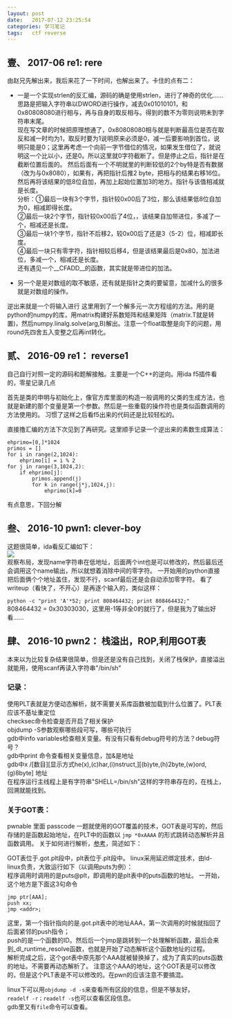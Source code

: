 ```yaml
---
layout: post
date:   2017-07-12 23:25:54
categories: 学习笔记
tags:   ctf reverse
---
```


## 壹、 2017-06 re1: rere
由赵兄先解出来，我后来花了一下时间，也解出来了。卡住的点有二：
- 一是一个实现strlen的反汇编，源码的确是使用strlen，进行了神奇的优化……思路是把输入字符串以DWORD进行操作，减去0x01010101，和0x80808080进行相与，再与自身的取反相与。得到的数不为零则说明未到字符串末尾。<br>
现在写文章的时候把原理想通了，0x80808080相与就是判断最高位是否在取反和减一时均为1，取反时要为1说明原来必须是0，减一后要影响到首位，说明只能是0；这里再考虑一个向前一字节借位的情况，如果发生借位了，就说明这一个比以小，还是0。所以这里就0字符截断了。但是停止之后，指针是在截断位置后面的。
然后后面有一个不明就里的判断较低的2个by特是否有数据（改为与0x8080），如果有，再把指针后推2 byte，把相与的结果右移16位。然后再将该结果的低8位自加，再加上起始位置加3的地方。指针与该值相减就是长度。<br>
分析：①最后一块有3个字节，指针较0x00后了3位，那么该结果低8位自加为0，相减即得长度。<br>
②最后一块2个字节，指针较0x00后了4位，，该结果自加带进位，多减了一个，相减还是长度。<br>
③最后一块1个字节，指针不后移2，较0x00后了还是3（5-2）位，相减即长度。<br>
④最后一块只有零字符，指针相较后移4，但是该结果最后是0x80，加法进位，多减一个，相减还是长度。
<br>还有遇见一个__CFADD__的函数，其实就是带进位的加法。

- 另一个是是对数组的取不敏感，还有就是指针之类的要留意，加减什么的很多就是对数组的操作。

逆出来就是一个将输入进行
这里用到了一个解多元一次方程组的方法。用的是python的numpy的库，用matrix构建好系数矩阵和结果矩阵（matrix.T就是转置)，然后numpy.linalg.solve(arg,B)解出。注意一个float取整是向下的问题，用round先四舍五入变整之后再int转化。



## 贰、 2016-09 re1： reverse1
自己自行对照一定的源码和题解接触。主要是一个C++的逆向。用ida f5插件看的，零星记录几点

首先是类的申明与初始化上，像官方库里面的构造一般调用的父类的生成方法，也就是新建的那个变量是第一个参数。然后是一些重载的操作符也是类似函数调用的方法使用的。
习惯了这样之后看f5出来的代码还是比较轻松的。

直接撸汇编的方法下次见到了再研究。这里顺手记录一个逆出来的素数生成算法：

	ehprimo=[0,]*1024
	primos = []
	for i in range(2,1024):
		ehprimo[i] = i % 2
	for j in range(3,1024,2):
		if ehprimo[j]:
			primos.append(j)
			for k in range(j*j,1024,j):
				ehprimo[k]=0

有点意思，下回分解

## 叁、 2016-10 pwn1: clever-boy
这题很简单，ida看反汇编如下：<br>
<img src="{{ site.baseurl }}/images/PEXRUCBLKF[]~W(`]S`M7ZF.png"><br>
观察布局，发现name字符串在低地址，后面两个int也是可以修改的，然后最后还会调用这个name输出，所以就想着消除中间的零字符。
一开始用的python直接把后面俩个个地址盖住，发现不行，scanf最后还是会自动添加零字符。
看了writeup（看快了，不开心）是再逐个输入的，类似这样：

`python -c "print 'A'*52; print 808464432; print 808464432;"`
808464432 = 0x30303030，这里用-1等非全0的就行了，但是我为了输出好看……

## 肆、 2016-10 pwn2： 栈溢出，ROP,利用GOT表

本来以为比较复杂结果很简单，但是还是没有自己找到，关闭了栈保护，直接溢出就能用，使用scanf再读入字符串"/bin/sh"

### 记录：
使用PLT表就是方便动态解析，就不需要关系库函数被加载到什么位置了。PLT表应该不基址重定位<br>
checksec命令检查是否开启了相关保护<br>
objdump -S参数观察哪些段可写，哪些可执行<br>
gdb中info variables检查相关变量。有没有只看有debug符号的方法？debug符号？<br>
gdb中print 命令查看相关变量信息，加&是地址<br>
gdb中x /[数目][显示方式he(x),(c)har,(i)nstruct,][(b)yte,(h)2byte,(w)ord,(g)8byte] 地址 <br>
在程序运行主线程上是有字符串"SHELL=/bin/sh"这样的字符串存在的，在栈上，回溯就能找到。


### 关于GOT表：
pwnable 里面 passcode 一题就使用的GOT覆盖的技术，GOT表是可写的，然后存储的是函数起始地址，在PLT中的函数以 `jmp *0xAAAA` 的形式跳转动态解析并且函数调用。
关于如何进行解析，[参考](http://blog.csdn.net/linyt/article/details/51637832)，简述如下：

GOT表位于.got.plt段中，plt表位于.plt段中。
linux采用延迟绑定技术，由ld-linux负责，大致运行如下（以调用puts为例）：<br>
程序调用时调用的是puts@plt，即调用的是plt表中的puts函数的地址。
一开始，这个地方是下面这3句命令
```
jmp ptr[AAA];
push xx;
jmp <addr>;
```
这里，第一个指针指向的是.got.plt表中的地址AAA，第一次调用的时候就指回了后面紧邻的push指令；<br>
push的是一个函数的ID。然后后一个jmp是跳转到一个处理解析函数，最后会来到_dl_runtime_resolve函数，也就是开始了动态解析这个函数地址的过程。<br>
解析完成之后，这个got表中原先那个AAA就被替换掉了，成为了真实的puts函数的地址。不需要再动态解析了。
注意这个AAA的地址，这个GOT表是可以修改的，但是这个PLT表是不可以修改的。在pwn的应该注意不要搞混。<br>

linux下可以用`objdump -d -s`来查看所有区段的信息，但是不够友好。<br>
`readelf -r；readelf -s`也可以查看区段信息。<br>
gdb里又有`file`命令可以查看。

